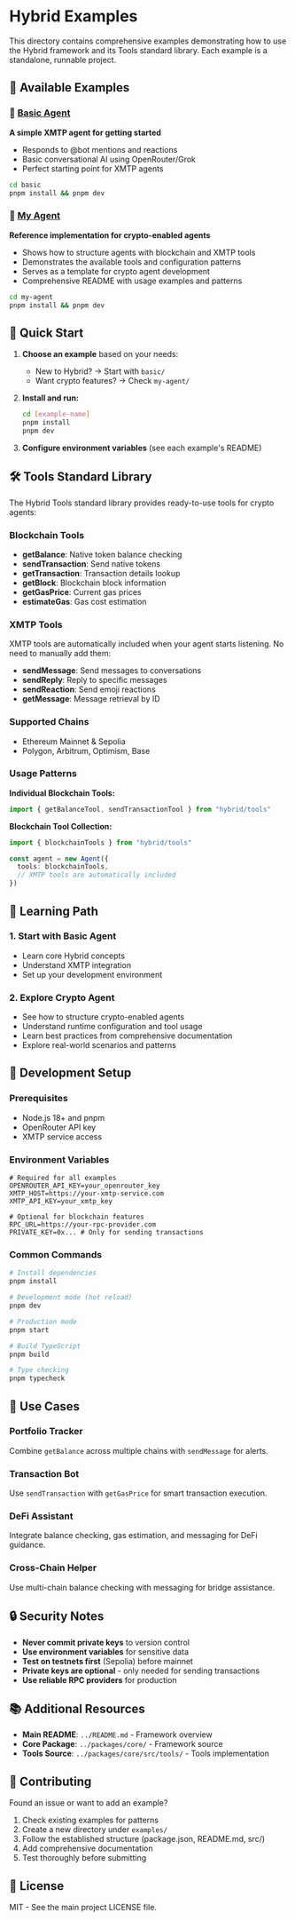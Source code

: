 # Hybrid Examples

This directory contains comprehensive examples demonstrating how to use the Hybrid framework and its Tools standard library. Each example is a standalone, runnable project.

## 📁 Available Examples

### 🤖 [Basic Agent](./basic/)
**A simple XMTP agent for getting started**

- Responds to @bot mentions and reactions
- Basic conversational AI using OpenRouter/Grok
- Perfect starting point for XMTP agents

```bash
cd basic
pnpm install && pnpm dev
```

### 🔗 [My Agent](./my-agent/)
**Reference implementation for crypto-enabled agents**

- Shows how to structure agents with blockchain and XMTP tools
- Demonstrates the available tools and configuration patterns
- Serves as a template for crypto agent development
- Comprehensive README with usage examples and patterns

```bash
cd my-agent
pnpm install && pnpm dev
```

## 🚀 Quick Start

1. **Choose an example** based on your needs:
   - New to Hybrid? → Start with `basic/`
   - Want crypto features? → Check `my-agent/`

2. **Install and run:**
   ```bash
   cd [example-name]
   pnpm install
   pnpm dev
   ```

3. **Configure environment variables** (see each example's README)

## 🛠️ Tools Standard Library

The Hybrid Tools standard library provides ready-to-use tools for crypto agents:

### Blockchain Tools
- **getBalance**: Native token balance checking
- **sendTransaction**: Send native tokens  
- **getTransaction**: Transaction details lookup
- **getBlock**: Blockchain block information
- **getGasPrice**: Current gas prices
- **estimateGas**: Gas cost estimation

### XMTP Tools
XMTP tools are automatically included when your agent starts listening. No need to manually add them:
- **sendMessage**: Send messages to conversations
- **sendReply**: Reply to specific messages
- **sendReaction**: Send emoji reactions
- **getMessage**: Message retrieval by ID

### Supported Chains
- Ethereum Mainnet & Sepolia
- Polygon, Arbitrum, Optimism, Base

### Usage Patterns

**Individual Blockchain Tools:**
```typescript
import { getBalanceTool, sendTransactionTool } from "hybrid/tools"
```

**Blockchain Tool Collection:**
```typescript
import { blockchainTools } from "hybrid/tools"

const agent = new Agent({
  tools: blockchainTools,
  // XMTP tools are automatically included
})
```

## 📖 Learning Path

### 1. Start with Basic Agent
- Learn core Hybrid concepts
- Understand XMTP integration
- Set up your development environment

### 2. Explore Crypto Agent
- See how to structure crypto-enabled agents
- Understand runtime configuration and tool usage
- Learn best practices from comprehensive documentation
- Explore real-world scenarios and patterns

## 🔧 Development Setup

### Prerequisites
- Node.js 18+ and pnpm
- OpenRouter API key
- XMTP service access

### Environment Variables
```env
# Required for all examples
OPENROUTER_API_KEY=your_openrouter_key
XMTP_HOST=https://your-xmtp-service.com
XMTP_API_KEY=your_xmtp_key

# Optional for blockchain features
RPC_URL=https://your-rpc-provider.com
PRIVATE_KEY=0x... # Only for sending transactions
```

### Common Commands
```bash
# Install dependencies
pnpm install

# Development mode (hot reload)
pnpm dev

# Production mode
pnpm start

# Build TypeScript
pnpm build

# Type checking
pnpm typecheck
```

## 🎯 Use Cases

### Portfolio Tracker
Combine `getBalance` across multiple chains with `sendMessage` for alerts.

### Transaction Bot
Use `sendTransaction` with `getGasPrice` for smart transaction execution.

### DeFi Assistant
Integrate balance checking, gas estimation, and messaging for DeFi guidance.

### Cross-Chain Helper
Use multi-chain balance checking with messaging for bridge assistance.

## 🔒 Security Notes

- **Never commit private keys** to version control
- **Use environment variables** for sensitive data
- **Test on testnets first** (Sepolia) before mainnet
- **Private keys are optional** - only needed for sending transactions
- **Use reliable RPC providers** for production

## 📚 Additional Resources

- **Main README**: `../README.md` - Framework overview
- **Core Package**: `../packages/core/` - Framework source
- **Tools Source**: `../packages/core/src/tools/` - Tools implementation

## 🤝 Contributing

Found an issue or want to add an example?

1. Check existing examples for patterns
2. Create a new directory under `examples/`
3. Follow the established structure (package.json, README.md, src/)
4. Add comprehensive documentation
5. Test thoroughly before submitting

## 📄 License

MIT - See the main project LICENSE file.
